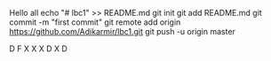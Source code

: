 Hello all
echo "# lbc1" >> README.md
git init
git add README.md
git commit -m "first commit"
git remote add origin https://github.com/Adikarmir/lbc1.git
git push -u origin master
                
D
F
X
X
X
D
X
D
